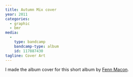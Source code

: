 ```yaml
---
title: Autumn Mix cover
year: 2011
categories:
  - graphic
  - bmr
media:
  -
    type: bandcamp
    bandcamp-type: album
    id: 117887430
tagline: Cover Art
---
```

I made the album cover for this short album by [Fenn Macon](//fenn.in).
